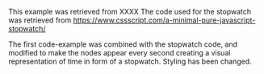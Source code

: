 This example was retrieved from XXXX
The code used for the stopwatch was retrieved from https://www.cssscript.com/a-minimal-pure-javascript-stopwatch/

The first code-example was combined with the stopwatch code, and modified to make the nodes appear every second creating a visual representation  of time in form of a stopwatch.
Styling has been changed.